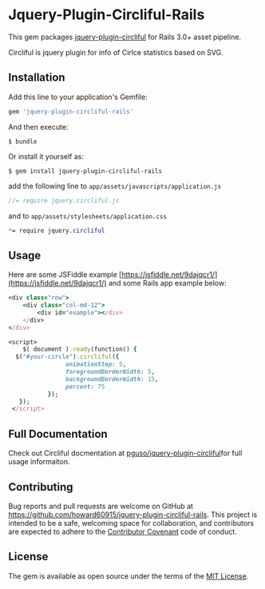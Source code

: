 # Jquery-Plugin-Circliful-Rails

This gem  packages  [jquery-plugin-circliful](https://github.com/pguso/jquery-plugin-circliful) for Rails 3.0+ asset pipeline.

Circliful is jquery plugin for info of Cirlce statistics based on SVG.


## Installation

Add this line to your application's Gemfile:

```ruby
gem 'jquery-plugin-circliful-rails'
```

And then execute:

    $ bundle

Or install it yourself as:

    $ gem install jquery-plugin-circliful-rails

add the following line to ```app/assets/javascripts/application.js```
```javascript
//= require jquery.circliful.js
```
and to ```app/assets/stylesheets/application.css```
```css
*= require jquery.circliful
```

## Usage

Here are some JSFiddle example [https://jsfiddle.net/9dajqcr1/](https://jsfiddle.net/9dajqcr1/)
and some Rails app example below:
```ruby
<div class="row">
    <div class="col-md-12">
        <div id="example"></div>
    </div>
</div>
```
```ruby
<script>
    $( document ).ready(function() {
  $("#your-circle").circliful({
                animationStep: 5,
                foregroundBorderWidth: 5,
                backgroundBorderWidth: 15,
                percent: 75
           });
   });
 </script>
```
## Full Documentation
Check out Circliful docmentation at [pguso/jquery-plugin-circliful](https://github.com/pguso/jquery-plugin-circliful)for full usage informaiton.

## Contributing

Bug reports and pull requests are welcome on GitHub at https://github.com/howard60915/jquery-plugin-circliful-rails. This project is intended to be a safe, welcoming space for collaboration, and contributors are expected to adhere to the [Contributor Covenant](http://contributor-covenant.org) code of conduct.


## License

The gem is available as open source under the terms of the [MIT License](http://opensource.org/licenses/MIT).

